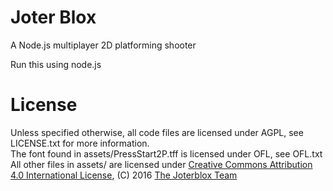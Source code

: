 # Joter Blox
A Node.js multiplayer 2D platforming shooter

Run this using node.js


# License

Unless specified otherwise, all code files are licensed under AGPL, see LICENSE.txt for more information.  
The font found in assets/PressStart2P.tff is licensed under OFL, see OFL.txt  
All other files in assets/ are licensed under [Creative Commons Attribution 4.0 International License](http://creativecommons.org/licenses/by/4.0/), (C) 2016 [The Joterblox Team](https://github.com/Nimos/joterblox)
